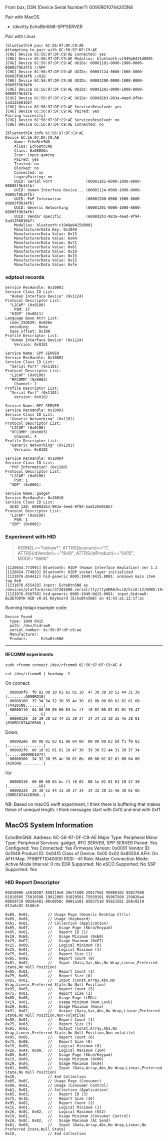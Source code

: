 From box, DSN (Device Serial Number?) G090RD10744205N8

Pair with MacOS

 * /dev/tty.EchoBtn5N8-SPPSERVER

Pair with Linux

```
[bluetooth]# pair 6C:56:97:DF:C9:AE
Attempting to pair with 6C:56:97:DF:C9:AE
[CHG] Device 6C:56:97:DF:C9:AE Connected: yes
[CHG] Device 6C:56:97:DF:C9:AE Modalias: bluetooth:v1949p0415d0001
[CHG] Device 6C:56:97:DF:C9:AE UUIDs: 00001101-0000-1000-8000-00805f9b34fb //SPP
[CHG] Device 6C:56:97:DF:C9:AE UUIDs: 00001124-0000-1000-8000-00805f9b34fb //HID
[CHG] Device 6C:56:97:DF:C9:AE UUIDs: 00001200-0000-1000-8000-00805f9b34fb
[CHG] Device 6C:56:97:DF:C9:AE UUIDs: 00001201-0000-1000-8000-00805f9b34fb
[CHG] Device 6C:56:97:DF:C9:AE UUIDs: 6088d2b3-983a-4eed-9f94-5ad1256816b7
[CHG] Device 6C:56:97:DF:C9:AE ServicesResolved: yes
[CHG] Device 6C:56:97:DF:C9:AE Paired: yes
Pairing successful
[CHG] Device 6C:56:97:DF:C9:AE ServicesResolved: no
[CHG] Device 6C:56:97:DF:C9:AE Connected: no
```

```
[bluetooth]# info 6C:56:97:DF:C9:AE
Device 6C:56:97:DF:C9:AE
	Name: EchoBtn5N8
	Alias: EchoBtn5N8
	Class: 0x08050a
	Icon: input-gaming
	Paired: yes
	Trusted: no
	Blocked: no
	Connected: no
	LegacyPairing: no
	UUID: Serial Port               (00001101-0000-1000-8000-00805f9b34fb)
	UUID: Human Interface Device... (00001124-0000-1000-8000-00805f9b34fb)
	UUID: PnP Information           (00001200-0000-1000-8000-00805f9b34fb)
	UUID: Generic Networking        (00001201-0000-1000-8000-00805f9b34fb)
	UUID: Vendor specific           (6088d2b3-983a-4eed-9f94-5ad1256816b7)
	Modalias: bluetooth:v1949p0415d0001
	ManufacturerData Key: 0x1949
	ManufacturerData Value: 0x15
	ManufacturerData Value: 0x04
	ManufacturerData Value: 0x71
	ManufacturerData Value: 0x01
	ManufacturerData Value: 0x10
	ManufacturerData Value: 0x15
	ManufacturerData Value: 0x15
	ManufacturerData Value: 0xfe
```


### sdptool records

```
Service RecHandle: 0x10001
Service Class ID List:
  "Human Interface Device" (0x1124)
Protocol Descriptor List:
  "L2CAP" (0x0100)
    PSM: 17
  "HIDP" (0x0011)
Language Base Attr List:
  code_ISO639: 0x656e
  encoding:    0x6a
  base_offset: 0x100
Profile Descriptor List:
  "Human Interface Device" (0x1124)
    Version: 0x0101

Service Name: SPP SERVER
Service RecHandle: 0x10002
Service Class ID List:
  "Serial Port" (0x1101)
Protocol Descriptor List:
  "L2CAP" (0x0100)
  "RFCOMM" (0x0003)
    Channel: 2
Profile Descriptor List:
  "Serial Port" (0x1101)
    Version: 0x0102

Service Name: RFC SERVER
Service RecHandle: 0x10003
Service Class ID List:
  "Generic Networking" (0x1201)
Protocol Descriptor List:
  "L2CAP" (0x0100)
  "RFCOMM" (0x0003)
    Channel: 4
Profile Descriptor List:
  "Generic Networking" (0x1201)
    Version: 0x0102

Service RecHandle: 0x10004
Service Class ID List:
  "PnP Information" (0x1200)
Protocol Descriptor List:
  "L2CAP" (0x0100)
    PSM: 1
  "SDP" (0x0001)

Service Name: gadget
Service RecHandle: 0x10010
Service Class ID List:
  UUID 128: 6088d2b3-983a-4eed-9f94-5ad1256816b7
Protocol Descriptor List:
  "L2CAP" (0x0100)
    PSM: 1
  "SDP" (0x0001)
```

### Experiment with HID

>KERNEL=="hidraw*", ATTRS{busnum}=="1", ATTRS{idVendor}=="1949", ATTRS{idProduct}=="0415", MODE="0666"

```
[1126654.773991] Bluetooth: HIDP (Human Interface Emulation) ver 1.2
[1126654.774023] Bluetooth: HIDP socket layer initialized
[1131076.654412] hid-generic 0005:1949:0415.0001: unknown main item tag 0x0
[1131076.655429] input: EchoBtn5N8 as /devices/platform/soc/3f201000.serial/tty/ttyAMA0/hci0/hci0:12/0005:1949:0415.0001/input/input0
[1131076.656758] hid-generic 0005:1949:0415.0001: input,hidraw0: BLUETOOTH HID v0.01 Keyboard [EchoBtn5N8] on 43:43:a1:12:1f:ac
```

Running hidapi example code:

```
Device Found
  type: 1949 0415
  path: /dev/hidraw0
  serial_number: 6c:56:97:df:c9:ae
  Manufacturer:
  Product:      EchoBtn5N8
```

----

#### RFCOMM experiments

`sudo rfcomm connect /dev/rfcomm0 6C:56:97:DF:C9:AE 4`

`cat /dev/rfcomm0 | hexdump -C`


On connect:
```
  000000f0  f0 02 00 10 01 01 01 10  47 30 39 30 52 44 31 30  |........G090RD10|
  00000100  37 34 34 32 30 35 4e 38  01 0b 00 00 01 02 01 00  |744205N8........|
  00000110  04 00 00 00 00 03 bc f1  f0 02 00 01 01 01 10 47  |...............G|
  00000120  30 39 30 52 44 31 30 37  34 34 32 30 35 4e 38 01  |090RD10744205N8.|
```


Down:
```
  000002e0  00 00 01 03 01 00 04 00  00 00 00 03 bd f1 f0 02  |................|
  000002f0  00 1d 01 01 01 10 47 30  39 30 52 44 31 30 37 34  |......G090RD1074|
  00000300  34 32 30 35 4e 38 01 0b  00 00 01 02 01 00 04 00  |4205N8..........|
```

Up:
```
  00000310  00 00 00 03 bc f1 f0 02  00 1e 01 01 01 10 47 30  |..............G0|
  00000320  39 30 52 44 31 30 37 34  34 32 30 35 4e 38 01 0b  |90RD10744205N8..|
```

NB: Based on macOS swift experiment, I think there is buffering that makes these of unequal length.  I think messages start with 0xf0 and end with 0xf1


## MacOS System Information
  EchoBtn5N8:
  Address:	6C-56-97-DF-C9-AE
  Major Type:	Peripheral
  Minor Type:	Peripheral
  Services:	gadget, RFC SERVER, SPP SERVER
  Paired:	Yes
  Configured:	Yes
  Connected:	Yes
  Firmware Version:	0x0001
  Vendor ID:	0x1949
  Product ID:	0x0415
  Class of Device:	0x05 0x02 0x8050A
  AFH:	On
  AFH Map:	7F88FF11040000
  RSSI:	-41
  Role:	Master
  Connection Mode:	Active Mode
  Interval:	0 ms
  EDR Supported:	No
  eSCO Supported:	No
  SSP Supported:	Yes


### HID Report Descriptor

`05010906 a1010507 850119e0 29e71500 25017501 95088102 95017508 81019505 75010508 19012905 91029501 75039101 95067508 150026a4 00050719 0029a481 00c0050c 0901a101 85037510 95021501 268c0219 012a8c02 8160c0`

```
0x05, 0x01,        // Usage Page (Generic Desktop Ctrls)
0x09, 0x06,        // Usage (Keyboard)
0xA1, 0x01,        // Collection (Application)
0x05, 0x07,        //   Usage Page (Kbrd/Keypad)
0x85, 0x01,        //   Report ID (1)
0x19, 0xE0,        //   Usage Minimum (0xE0)
0x29, 0xE7,        //   Usage Maximum (0xE7)
0x15, 0x00,        //   Logical Minimum (0)
0x25, 0x01,        //   Logical Maximum (1)
0x75, 0x01,        //   Report Size (1)
0x95, 0x08,        //   Report Count (8)
0x81, 0x02,        //   Input (Data,Var,Abs,No Wrap,Linear,Preferred State,No Null Position)
0x95, 0x01,        //   Report Count (1)
0x75, 0x08,        //   Report Size (8)
0x81, 0x01,        //   Input (Const,Array,Abs,No Wrap,Linear,Preferred State,No Null Position)
0x95, 0x05,        //   Report Count (5)
0x75, 0x01,        //   Report Size (1)
0x05, 0x08,        //   Usage Page (LEDs)
0x19, 0x01,        //   Usage Minimum (Num Lock)
0x29, 0x05,        //   Usage Maximum (Kana)
0x91, 0x02,        //   Output (Data,Var,Abs,No Wrap,Linear,Preferred State,No Null Position,Non-volatile)
0x95, 0x01,        //   Report Count (1)
0x75, 0x03,        //   Report Size (3)
0x91, 0x01,        //   Output (Const,Array,Abs,No Wrap,Linear,Preferred State,No Null Position,Non-volatile)
0x95, 0x06,        //   Report Count (6)
0x75, 0x08,        //   Report Size (8)
0x15, 0x00,        //   Logical Minimum (0)
0x26, 0xA4, 0x00,  //   Logical Maximum (164)
0x05, 0x07,        //   Usage Page (Kbrd/Keypad)
0x19, 0x00,        //   Usage Minimum (0x00)
0x29, 0xA4,        //   Usage Maximum (0xA4)
0x81, 0x00,        //   Input (Data,Array,Abs,No Wrap,Linear,Preferred State,No Null Position)
0xC0,              // End Collection
0x05, 0x0C,        // Usage Page (Consumer)
0x09, 0x01,        // Usage (Consumer Control)
0xA1, 0x01,        // Collection (Application)
0x85, 0x03,        //   Report ID (3)
0x75, 0x10,        //   Report Size (16)
0x95, 0x02,        //   Report Count (2)
0x15, 0x01,        //   Logical Minimum (1)
0x26, 0x8C, 0x02,  //   Logical Maximum (652)
0x19, 0x01,        //   Usage Minimum (Consumer Control)
0x2A, 0x8C, 0x02,  //   Usage Maximum (AC Send)
0x81, 0x60,        //   Input (Data,Array,Abs,No Wrap,Linear,No Preferred State,Null State)
0xC0,              // End Collection

```
